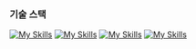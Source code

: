 ### 기술 스택

[![My Skills](https://skillicons.dev/icons?i=spring&theme=light)](https://blog.diligentp.com/Spring/Spring)
[![My Skills](https://skillicons.dev/icons?i=react&theme=light)](https://blog.diligentp.com/React/React)
[![My Skills](https://skillicons.dev/icons?i=aws&theme=light)](https://blog.diligentp.com/AWS/AWS)
[![My Skills](https://skillicons.dev/icons?i=docker&theme=light)](https://blog.diligentp.com/Docker/Docker)

